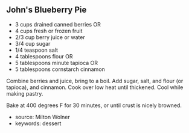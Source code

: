 John's Blueberry Pie
--------------------

- 3 cups drained canned berries OR
- 4 cups fresh or frozen fruit
- 2/3 cup berry juice or water
- 3/4 cup sugar
- 1/4 teaspoon salt
- 4 tablespoons flour OR
- 5 tablespoons minute tapioca OR
- 5 tablespoons cornstarch
cinnamon

Combine berries and juice, bring to a boil.  Add sugar, salt, and
flour (or tapioca), and cinnamon.  Cook over low heat until thickened.
Cool while making pastry.

Bake at 400 degrees F for 30 minutes, or until crust is nicely
browned.

- source: Milton Wolner
- keywords: dessert
